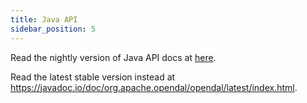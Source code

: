 ```yaml
---
title: Java API
sidebar_position: 5
---
```


Read the nightly version of Java API docs at [here](pathname:///docs/java/).

Read the latest stable version instead at https://javadoc.io/doc/org.apache.opendal/opendal/latest/index.html.
